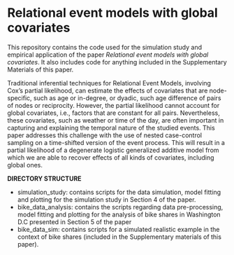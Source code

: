 # Relational event models with global covariates

This repository contains the code used for the simulation study and empirical application of the paper 
_Relational event models with global covariates_. It also includes code for anything included in the Supplementary Materials of this paper.

Traditional inferential techniques for Relational Event Models,
involving Cox’s partial likelihood, can estimate the effects of covariates that are
node-specific, such as age or in-degree, or dyadic, such age difference of pairs of
nodes or reciprocity. However, the partial likelihood cannot account for global
covariates, i.e., factors that are constant for all pairs. Nevertheless,
these covariates, such as weather or time of the day, are often important in capturing and explaining the temporal nature of the studied events. This paper
addresses this challenge with the use of nested case-control sampling on a time-shifted version of the event process. This will result in a partial likelihood of a
degenerate logistic generalized additive model from which we are able to recover
effects of all kinds of covariates, including global ones.


__DIRECTORY STRUCTURE__

- simulation_study: contains scripts for the data simulation, model fitting and plotting for the simulation study in Section 4 of the paper. 
- bike_data_analysis: contains the scripts regarding data pre-processing, model fitting and plotting for the analysis of bike shares in Washington D.C presented in Section 5 of the paper
- bike_data_sim: contains scripts for a simulated realistic example in the context of bike shares (included in the Supplementary materials of this paper).

